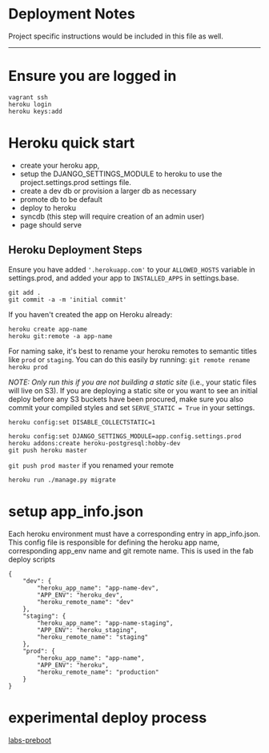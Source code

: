 # Deployment Notes



Project specific instructions would be included in this file as well.

-----

# Ensure you are logged in
```
vagrant ssh
heroku login
heroku keys:add
```

# Heroku quick start
- create your heroku app,
- setup the DJANGO_SETTINGS_MODULE to heroku to use the project.settings.prod settings file.
- create a dev db or provision a larger db as necessary
- promote db to be default
- deploy to heroku
- syncdb (this step will require creation of an admin user)
- page should serve


## Heroku Deployment Steps
Ensure you have added `'.herokuapp.com'` to your `ALLOWED_HOSTS` variable in settings.prod, and added your app to `INSTALLED_APPS` in settings.base.
```
git add .
git commit -a -m 'initial commit'
```
If you haven't created the app on Heroku already:
```
heroku create app-name
heroku git:remote -a app-name
```
For naming sake, it's best to rename your heroku remotes to semantic titles like `prod` or `staging`. You can do this easily by running: `git remote rename heroku prod`

*NOTE: Only run this if you are not building a static site* (i.e., your static files will live on S3). If you are deploying a static site or you want to see an initial deploy before any S3 buckets have been procured, make sure you also commit your compiled styles and set `SERVE_STATIC = True` in your settings.
```
heroku config:set DISABLE_COLLECTSTATIC=1
```

```
heroku config:set DJANGO_SETTINGS_MODULE=app.config.settings.prod
heroku addons:create heroku-postgresql:hobby-dev
git push heroku master
```
`git push prod master` if you renamed your remote
```
heroku run ./manage.py migrate
```


# setup app_info.json
Each heroku environment must have a corresponding entry in app_info.json.  This config file is responsible for defining the heroku app name, corresponding app_env name and git remote name.  This is used in the fab deploy scripts

```
{
	"dev": {
		"heroku_app_name": "app-name-dev",
		"APP_ENV": "heroku_dev",
		"heroku_remote_name": "dev"
	},
	"staging": {
		"heroku_app_name": "app-name-staging",
		"APP_ENV": "heroku_staging",
		"heroku_remote_name": "staging"
	},
	"prod": {
		"heroku_app_name": "app-name",
		"APP_ENV": "heroku",
		"heroku_remote_name": "production"
	}
}
```

# experimental deploy process
[labs-preboot](https://devcenter.heroku.com/articles/labs-preboot/)
